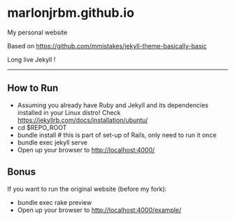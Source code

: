 # marlonjrbm.github.io
My personal website

Based on <https://github.com/mmistakes/jekyll-theme-basically-basic>

Long live Jekyll !

-------------------------------------------------------------------------------
## How to Run

- Assuming you already have Ruby and Jekyll and its dependencies installed in your Linux distro! Check <https://jekyllrb.com/docs/installation/ubuntu/>
- cd $REPO_ROOT
- bundle install # this is part of set-up of Rails, only need to run it once
- bundle exec jekyll serve
- Open up your browser to <http://localhost:4000/>

## Bonus

If you want to run the original website (before my fork): 

- bundle exec rake preview
- Open up your browser to <http://localhost:4000/example/>

